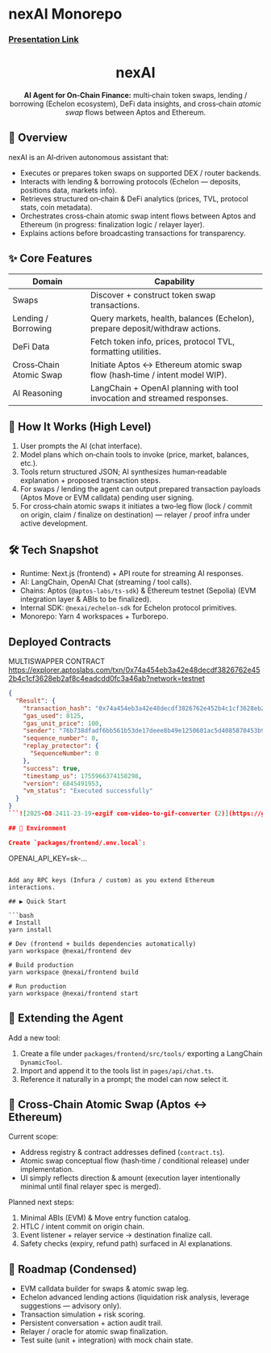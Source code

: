 # nexAI Monorepo
### [Presentation Link](https://www.canva.com/design/DAGw9L71g1Q/qxfd018QAgpYiuQsENpgyA/edit?utm_content=DAGw9L71g1Q&utm_campaign=designshare&utm_medium=link2&utm_source=sharebutton)

<div align="center">
  <h1>nexAI</h1>
  <p><strong>AI Agent for On‑Chain Finance:</strong> multi‑chain token swaps, lending / borrowing (Echelon ecosystem), DeFi data insights, and cross‑chain <em>atomic swap</em> flows between Aptos and Ethereum.</p>
</div>

## 🚀 Overview

nexAI is an AI‑driven autonomous assistant that:

- Executes or prepares token swaps on supported DEX / router backends.
- Interacts with lending & borrowing protocols (Echelon — deposits, positions data, markets info).
- Retrieves structured on‑chain & DeFi analytics (prices, TVL, protocol stats, coin metadata).
- Orchestrates cross‑chain atomic swap intent flows between Aptos and Ethereum (in progress: finalization logic / relayer layer).
- Explains actions before broadcasting transactions for transparency.

## ✨ Core Features

| Domain                  | Capability                                                                   |
| ----------------------- | ---------------------------------------------------------------------------- |
| Swaps                   | Discover + construct token swap transactions.                                |
| Lending / Borrowing     | Query markets, health, balances (Echelon), prepare deposit/withdraw actions. |
| DeFi Data               | Fetch token info, prices, protocol TVL, formatting utilities.                |
| Cross‑Chain Atomic Swap | Initiate Aptos ↔ Ethereum atomic swap flow (hash‑time / intent model WIP).  |
| AI Reasoning            | LangChain + OpenAI planning with tool invocation and streamed responses.     |

## 🧠 How It Works (High Level)

1. User prompts the AI (chat interface).
2. Model plans which on‑chain tools to invoke (price, market, balances, etc.).
3. Tools return structured JSON; AI synthesizes human‑readable explanation + proposed transaction steps.
4. For swaps / lending the agent can output prepared transaction payloads (Aptos Move or EVM calldata) pending user signing.
5. For cross‑chain atomic swaps it initiates a two‑leg flow (lock / commit on origin, claim / finalize on destination) — relayer / proof infra under active development.

## 🛠️ Tech Snapshot

- Runtime: Next.js (frontend) + API route for streaming AI responses.
- AI: LangChain, OpenAI Chat (streaming / tool calls).
- Chains: Aptos (`@aptos-labs/ts-sdk`) & Ethereum testnet (Sepolia) (EVM integration layer & ABIs to be finalized).
- Internal SDK: `@nexai/echelon-sdk` for Echelon protocol primitives.
- Monorepo: Yarn 4 workspaces + Turborepo.

## Deployed Contracts

MULTISWAPPER CONTRACT 
https://explorer.aptoslabs.com/txn/0x74a454eb3a42e48decdf3826762e452b4c1cf3628eb2af8c4eadcdd0fc3a46ab?network=testnet
``` json
{
  "Result": {
    "transaction_hash": "0x74a454eb3a42e48decdf3826762e452b4c1cf3628eb2af8c4eadcdd0fc3a46ab",
    "gas_used": 8125,
    "gas_unit_price": 100,
    "sender": "76b738dfadf6bb561b53de17deee8b49e1250601ac5d4085870453b96991913c",
    "sequence_number": 0,
    "replay_protector": {
      "SequenceNumber": 0
    },
    "success": true,
    "timestamp_us": 1755966374158298,
    "version": 6845491953,
    "vm_status": "Executed successfully"
  }
}
```![2025-08-2411-23-19-ezgif com-video-to-gif-converter (2)](https://github.com/user-attachments/assets/24becadd-df9d-44c4-91fb-ada36952bcac)

## 🔑 Environment

Create `packages/frontend/.env.local`:

```
OPENAI_API_KEY=sk-...
```

Add any RPC keys (Infura / custom) as you extend Ethereum interactions.

## ▶️ Quick Start

```bash
# Install
yarn install

# Dev (frontend + builds dependencies automatically)
yarn workspace @nexai/frontend dev

# Build production
yarn workspace @nexai/frontend build

# Run production
yarn workspace @nexai/frontend start
```

## 🧩 Extending the Agent

Add a new tool:

1. Create a file under `packages/frontend/src/tools/` exporting a LangChain `DynamicTool`.
2. Import and append it to the tools list in `pages/api/chat.ts`.
3. Reference it naturally in a prompt; the model can now select it.

## 🔄 Cross‑Chain Atomic Swap (Aptos ↔ Ethereum)

Current scope:

- Address registry & contract addresses defined (`contract.ts`).
- Atomic swap conceptual flow (hash‑time / conditional release) under implementation.
- UI simply reflects direction & amount (execution layer intentionally minimal until final relayer spec is merged).

Planned next steps:

1. Minimal ABIs (EVM) & Move entry function catalog.
2. HTLC / intent commit on origin chain.
3. Event listener + relayer service -> destination finalize call.
4. Safety checks (expiry, refund path) surfaced in AI explanations.

## 📍 Roadmap (Condensed)

- EVM calldata builder for swaps & atomic swap leg.
- Echelon advanced lending actions (liquidation risk analysis, leverage suggestions — advisory only).
- Transaction simulation + risk scoring.
- Persistent conversation + action audit trail.
- Relayer / oracle for atomic swap finalization.
- Test suite (unit + integration) with mock chain state.



